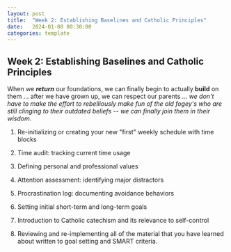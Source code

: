```yaml
---
layout: post
title:  "Week 2: Establishing Baselines and Catholic Principles"
date:   2024-01-08 00:30:00
categories: template
---
```


## Week 2: Establishing Baselines and Catholic Principles

When we ***return*** our foundations, we can finally begin to actually **build** on them ... after we have grown up, we can respect our parents ... *we don't have to make the effort to rebelliously make fun of the old fogey's who are still clinging to their outdated beliefs -- we can finally join them in their wisdom.*

1. Re-initializing or creating your new "first" weekly schedule with time blocks

2. Time audit: tracking current time usage

3. Defining personal and professional values

4. Attention assessment: identifying major distractors

5. Procrastination log: documenting avoidance behaviors

6. Setting initial short-term and long-term goals

7. Introduction to Catholic catechism and its relevance to self-control

8. Reviewing and re-implementing all of the material that you have learned about written to goal setting and SMART criteria.



